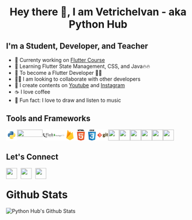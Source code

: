 <h1 align="center">Hey there 👋, I am Vetrichelvan - aka Python Hub</h1>

<h2>I'm a Student, Developer, and Teacher</h2>

* 🎯 Currenty working on [Flutter Course](https://www.youtube.com/watch?v=SaqWcqH6r0A&list=PLEfCGAjasNu9LTKQK2TocCqH6FZtC6Y4m)
* 🏫 Learning Flutter State Management, CSS, and Java🔥🔥
* 🥅 To become a Flutter Developer 👩‍💻
* 👯‍♂️ I am looking to collaborate with other developers
* 📅 I create contents on [Youtube][youtube] and [Instagram][instagram]
* ☕ I love coffee
* 🎉 Fun fact: I love to draw and listen to music

<h2>Tools and Frameworks</h2>
<img align="left" src="https://raw.githubusercontent.com/github/explore/80688e429a7d4ef2fca1e82350fe8e3517d3494d/topics/python/python.png" height="30" width="30">
<img align="left" src="https://flutter.dev/assets/flutter-lockup-1caf6476beed76adec3c477586da54de6b552b2f42108ec5bc68dc63bae2df75.png" height="20" width="70">
<img align="left" src="https://raw.githubusercontent.com/github/explore/80688e429a7d4ef2fca1e82350fe8e3517d3494d/topics/flask/flask.png" height="30" width="30">
<img align="left" src="https://raw.githubusercontent.com/github/explore/80688e429a7d4ef2fca1e82350fe8e3517d3494d/topics/mongodb/mongodb.png" height="30" width="30">
<img align="left" src="https://raw.githubusercontent.com/github/explore/80688e429a7d4ef2fca1e82350fe8e3517d3494d/topics/firebase/firebase.png" height="30" width="30">
<img align="left" src="https://raw.githubusercontent.com/github/explore/80688e429a7d4ef2fca1e82350fe8e3517d3494d/topics/html/html.png" height="30" width="30">
<img align="left" src="https://raw.githubusercontent.com/github/explore/80688e429a7d4ef2fca1e82350fe8e3517d3494d/topics/css/css.png" height="30" width="30">
<img align="left" src="https://raw.githubusercontent.com/github/explore/80688e429a7d4ef2fca1e82350fe8e3517d3494d/topics/git/git.png" height="30" width="30">
<img align="left" src="https://github.githubassets.com/images/modules/logos_page/GitHub-Mark.png" height="30" width="30">
<img align="left" src="https://brand.heroku.com/static/media/heroku-logo-solid.ab0c1b46.svg" height="30" width="30">
<img align="left" src="https://www.edrawsoft.com/symbols/awscomputeandnetworking/amazonec2.png" height="30" width="30">
<img align="left" src="https://upload.wikimedia.org/wikipedia/commons/thumb/9/9a/Visual_Studio_Code_1.35_icon.svg/768px-Visual_Studio_Code_1.35_icon.svg.png" height="30" width="30">
<img align="left" src="https://upload.wikimedia.org/wikipedia/commons/thumb/3/34/Android_Studio_icon.svg/1024px-Android_Studio_icon.svg.png" height="30" width="30">
<img height="30" width="30" src="https://cdn.jsdelivr.net/npm/simple-icons@v3/icons/pycharm.svg" />

<h2>Let's Connect</h2>

[<img align="left" style="margin-right:10px;" height="30" width="30" src="https://cdn.jsdelivr.net/npm/simple-icons@v3/icons/instagram.svg"/>][instagram]
[<img align="left" style="margin-right:10px;" height="30" width="30" src="https://cdn.jsdelivr.net/npm/simple-icons@v3/icons/youtube.svg"/>][youtube]
[<img align="left" style="margin-right:10px;" height="30" width="30" src="https://cdn.jsdelivr.net/npm/simple-icons@v3/icons/linkedin.svg"/>][linkedin]

<br>
<h1 align="left">Github Stats</h1>

<img align="left" alt="Python Hub's Github Stats" src="https://github-readme-stats.codestackr.vercel.app/api?username=pythonhubpy&count_private=true&show_icons=true&hide_border=true"/>

[youtube]: https://www.youtube.com/c/pythonhub
[instagram]: https://www.instagram.com/pythonhub.py
[linkedin]: https://www.linkedin.com/in/vetrichelvan-b-a327161b0


